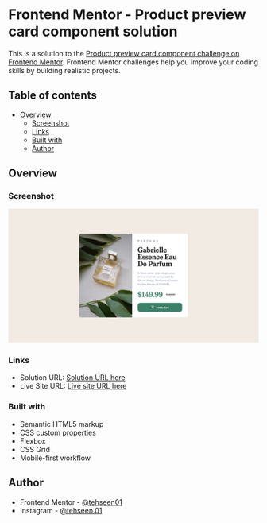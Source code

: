 # Frontend Mentor - Product preview card component solution

This is a solution to the [Product preview card component challenge on Frontend Mentor](https://www.frontendmentor.io/challenges/product-preview-card-component-GO7UmttRfa). Frontend Mentor challenges help you improve your coding skills by building realistic projects.

## Table of contents

- [Overview](#overview)
  - [Screenshot](#screenshot)
  - [Links](#links)
  - [Built with](#built-with)
  - [Author](#author)

## Overview

### Screenshot

![](./images/screenshot.png)

### Links

- Solution URL: [Solution URL here](https://github.com/tehseen01/Product-preview-card-component.git)
- Live Site URL: [Live site URL here](https://tehseen-product-preview-card-componen.netlify.app/)

### Built with

- Semantic HTML5 markup
- CSS custom properties
- Flexbox
- CSS Grid
- Mobile-first workflow

## Author

- Frontend Mentor - [@tehseen01](https://www.frontendmentor.io/profile/tehseen01)
- Instagram - [@tehseen.01](https://www.instagram.com/tehseen.01/)
